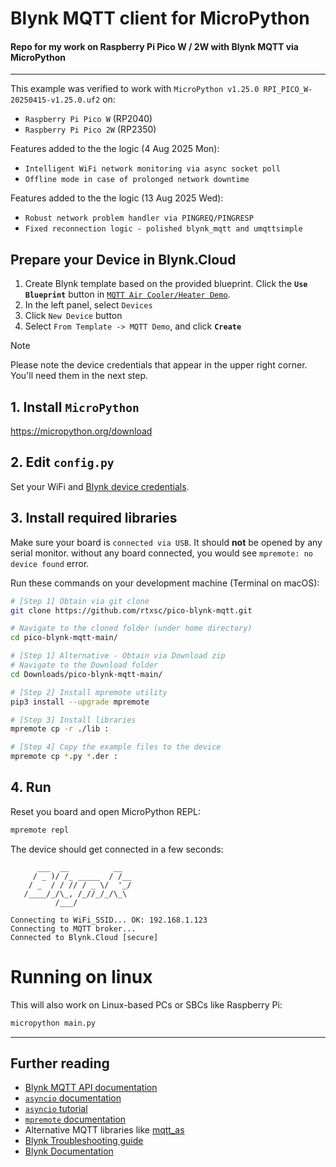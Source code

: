
# Blynk MQTT client for MicroPython
#### Repo for my work on Raspberry Pi Pico W / 2W with Blynk MQTT via MicroPython
---
This example was verified to work with `MicroPython v1.25.0 RPI_PICO_W-20250415-v1.25.0.uf2` on:
- `Raspberry Pi Pico W` (RP2040)
- `Raspberry Pi Pico 2W` (RP2350)

Features added to the the logic (4 Aug 2025 Mon):
- `Intelligent WiFi network monitoring via async socket poll`
- `Offline mode in case of prolonged network downtime`

Features added to the the logic (13 Aug 2025 Wed):
- `Robust network problem handler via PINGREQ/PINGRESP`
- `Fixed reconnection logic - polished blynk_mqtt and umqttsimple`

## Prepare your Device in Blynk.Cloud

1. Create Blynk template based on the provided blueprint. 
Click the **`Use Blueprint`** button in [`MQTT Air Cooler/Heater Demo`](https://blynk.cloud/dashboard/blueprints/Library/TMPL4zGiS1A7l).
2. In the left panel, select `Devices`
3. Click `New Device` button
4. Select `From Template -> MQTT Demo`, and click **`Create`**

> [!NOTE]
> Please note the device credentials that appear in the upper right corner. You'll need them in the next step.

## 1. Install `MicroPython`

https://micropython.org/download

## 2. Edit `config.py`

Set your WiFi and [Blynk device credentials](https://docs.blynk.io/en/getting-started/activating-devices/manual-device-activation#getting-auth-token).

## 3. Install required libraries

Make sure your board is `connected via USB`. It should **not** be opened by any serial monitor. without any board connected, you would see `mpremote: no device found` error.

Run these commands on your development machine (Terminal on macOS):

```sh
# [Step 1] Obtain via git clone 
git clone https://github.com/rtxsc/pico-blynk-mqtt.git

# Navigate to the cloned folder (under home directory)
cd pico-blynk-mqtt-main/

# [Step 1] Alternative - Obtain via Download zip
# Navigate to the Download folder
cd Downloads/pico-blynk-mqtt-main/

# [Step 2] Install mpremote utility
pip3 install --upgrade mpremote

# [Step 3] Install libraries
mpremote cp -r ./lib :

# [Step 4] Copy the example files to the device
mpremote cp *.py *.der :
```

## 4. Run

Reset you board and open MicroPython REPL:

```sh
mpremote repl
```

The device should get connected in a few seconds:

```log
      ___  __          __
     / _ )/ /_ _____  / /__
    / _  / / // / _ \/  '_/
   /____/_/\_, /_//_/_/\_\
          /___/

Connecting to WiFi_SSID... OK: 192.168.1.123
Connecting to MQTT broker...
Connected to Blynk.Cloud [secure]
```

# Running on linux

This will also work on Linux-based PCs or SBCs like Raspberry Pi:

```sh
micropython main.py
```

---

## Further reading

- [Blynk MQTT API documentation](https://docs.blynk.io/en/blynk.cloud-mqtt-api/device-mqtt-api)
- [`asyncio` documentation](https://docs.micropython.org/en/latest/library/asyncio.html)
- [`asyncio` tutorial](https://github.com/peterhinch/micropython-async/blob/master/v3/docs/TUTORIAL.md)
- [`mpremote` documentation](https://docs.micropython.org/en/latest/reference/mpremote.html)
- Alternative MQTT libraries like [mqtt_as](https://github.com/peterhinch/micropython-mqtt/tree/master/mqtt_as)
- [Blynk Troubleshooting guide](https://docs.blynk.io/en/troubleshooting/general-issues)
- [Blynk Documentation](https://docs.blynk.io/en)
